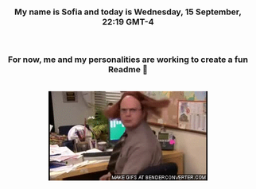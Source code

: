 


<div align="center">
<h3 >My name is Sofia and today is Wednesday, 15 September, 22:19 GMT-4</h3><br>
<h3 >For now, me and my personalities are working to create a fun Readme 👋
</h3><br>
<img src='img/dwight.gif' alt='working...'/>
</div>
